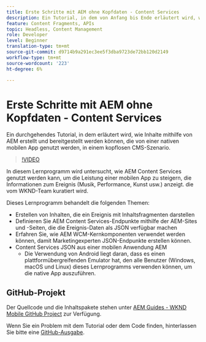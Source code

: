 ```yaml
---
title: Erste Schritte mit AEM ohne Kopfdaten - Content Services
description: Ein Tutorial, in dem von Anfang bis Ende erläutert wird, wie Inhalte mithilfe von AEM Headless aufgebaut und bereitgestellt werden können.
feature: Content Fragments, APIs
topic: Headless, Content Management
role: Developer
level: Beginner
translation-type: tm+mt
source-git-commit: d9714b9a291ec3ee5f3dba9723de72bb120d2149
workflow-type: tm+mt
source-wordcount: '223'
ht-degree: 6%

---
```



# Erste Schritte mit AEM ohne Kopfdaten - Content Services

Ein durchgehendes Tutorial, in dem erläutert wird, wie Inhalte mithilfe von AEM erstellt und bereitgestellt werden können, die von einer nativen mobilen App genutzt werden, in einem kopflosen CMS-Szenario.

>[!VIDEO](https://video.tv.adobe.com/v/28315/?quality=12&learn=on)

In diesem Lernprogramm wird untersucht, wie AEM Content Services genutzt werden kann, um die Leistung einer mobilen App zu steigern, die Informationen zum Ereignis (Musik, Performance, Kunst usw.) anzeigt. die vom WKND-Team kuratiert wird.

Dieses Lernprogramm behandelt die folgenden Themen:

* Erstellen von Inhalten, die ein Ereignis mit Inhaltsfragmenten darstellen
* Definieren Sie AEM Content Services-Endpunkte mithilfe der AEM-Sites und -Seiten, die die Ereignis-Daten als JSON verfügbar machen
* Erfahren Sie, wie AEM WCM-Kernkomponenten verwendet werden können, damit Marketingexperten JSON-Endpunkte erstellen können.
* Content Services JSON aus einer mobilen Anwendung AEM
   * Die Verwendung von Android liegt daran, dass es einen plattformübergreifenden Emulator hat, den alle Benutzer (Windows, macOS und Linux) dieses Lernprogramms verwenden können, um die native App auszuführen.

## GitHub-Projekt

Der Quellcode und die Inhaltspakete stehen unter [AEM Guides - WKND Mobile GitHub Project](https://github.com/adobe/aem-guides-wknd-mobile) zur Verfügung.

Wenn Sie ein Problem mit dem Tutorial oder dem Code finden, hinterlassen Sie bitte eine [GitHub-Ausgabe](https://github.com/adobe/aem-guides-wknd-mobile/issues).
